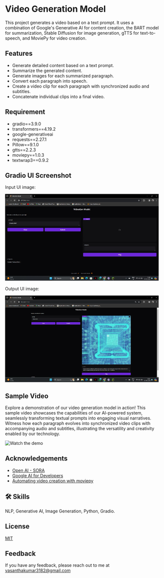 
# Video Generation Model

This project generates a video based on a text prompt. It uses a combination of Google's Generative AI for content creation, the BART model for summarization, Stable Diffusion for image generation, gTTS for text-to-speech, and MoviePy for video creation.


## Features

- Generate detailed content based on a text prompt.
- Summarize the generated content.
- Generate images for each summarized paragraph.
- Convert each paragraph into speech.
- Create a video clip for each paragraph with synchronized audio and subtitles.
- Concatenate individual clips into a final video.


## Requirement

- gradio==3.9.0
- transformers==4.19.2
- google-generativeai
- requests==2.27.1
- Pillow==9.1.0
- gtts==2.2.3
- moviepy==1.0.3
- textwrap3==0.9.2

## Gradio UI Screenshot

Input UI image:

![App Screenshot](https://github.com/vasanthgitt/GenAI-Video_Generation/blob/main/GenAI-Video_Generation/Images%20and%20Sample%20video/video%20input.png)

Output  UI image:

![App Screenshot](https://github.com/vasanthgitt/GenAI-Video_Generation/blob/main/GenAI-Video_Generation/Images%20and%20Sample%20video/video%20output.png)


## Sample Video

Explore a demonstration of our video generation model in action! This sample video showcases the capabilities of our AI-powered system, seamlessly transforming textual prompts into engaging visual narratives. Witness how each paragraph evolves into synchronized video clips with accompanying audio and subtitles, illustrating the versatility and creativity enabled by our technology.


![Watch the demo](https://github.com/vasanthgitt/GenAI-Video_Generation/blob/main/GenAI-Video_Generation/Images%20and%20Sample%20video/sample.gif)

## Acknowledgements

 - [Open AI - SORA](https://openai.com/index/sora/)
 - [Google AI for Developers](https://ai.google.dev/)
 - [Automating video creation with moviepy](https://medium.com/@empirequote12/automating-video-creation-with-moviepy-6a39d1515c84)
 


## 🛠 Skills
NLP, Generative AI, Image Generation, Python, Gradio.


## License

[MIT](https://choosealicense.com/licenses/mit/)


## Feedback

If you have any feedback, please reach out to me at vasanthakumar3182@gmail.com

